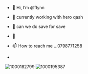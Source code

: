 - 👋 Hi, I’m @flynn
- 👀 currently working with hero qash
- 🌱 can we do save for save
- 💞️ 
- 📫 How to reach me ...0798771258

- 

<!---
flynn99158/flynn99158 is a ✨ special ✨ repository because its `README.md` (this file) appears on your GitHub profile.
You can click the Preview link to take a look at your changes.
--->
![1000182799](https://github.com/user-attachments/assets/0d2f0ed8-0ca6-42bf-970b-9384fe745723)
![1000195387](https://github.com/user-attachments/assets/5c69a8aa-2430-4076-bc69-37b6640a2f30)
